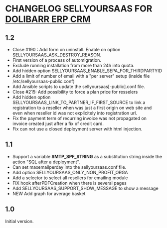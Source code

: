 # CHANGELOG SELLYOURSAAS FOR <a href="https://www.dolibarr.org">DOLIBARR ERP CRM</a>

## 1.2

* Close #190 : Add form on uninstall. Enable on option SELLYOURSAAS_ASK_DESTROY_REASON.
* First version of a process of automigration.
* Exclude running installation from more than 24h into quota.
* Add hidden option SELLYOURSAAS_ENABLE_SEPA_FOR_THIRDPARTYID
* Add a limit of number of email with a "per server" setup (inside file /etc/sellyoursaas-public.conf)
* Add Ansible scripts to update the sellyoursaas[-public].conf file.
* Close #215: Add possibility to force a plan price for resselers
* Add hidden option SELLYOURSAAS_LINK_TO_PARTNER_IF_FIRST_SOURCE to link a registration to a reseller when was just a first origin on
  web site and even when reseller id was not explicitely into registration url.
* Fix the payment term of recurring invoice was not propagated on invoice created just after a fix of credit card.
* Fix can not use a closed deployment server with html injection.


## 1.1

* Support a variable __SMTP_SPF_STRING__ as a substitution string inside the action "SQL after a deployment".
* Can set maxemailperday into the sellyoursaas.conf file.
* Add option SELLYOURSAAS_ONLY_NON_PROFIT_ORGA
* Add a selector to select all resellers for emailing module
* FIX hook afterPDFCreation when there is several pages
* Add SELLYOURSAAS_SUPPORT_SHOW_MESSAGE to show a message
* NEW Add graph for average basket


## 1.0
Initial version.

